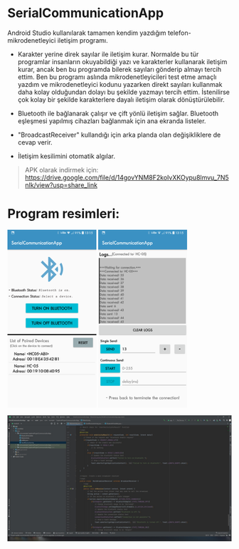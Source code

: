 # SerialCommunicationApp
Android Studio kullanılarak tamamen kendim yazdığım telefon-mikrodenetleyici iletişim programı.

- Karakter yerine direk sayılar ile iletişim kurar. Normalde bu tür programlar insanların okuyabildiği yazı ve karakterler
kullanarak iletişim kurar, ancak ben bu programda bilerek sayıları gönderip almayı tercih ettim. Ben bu programı
aslında mikrodenetleyicileri test etme amaçlı yazdım ve mikrodenetleyici kodunu yazarken direkt sayıları kullanmak daha
kolay olduğundan dolayı bu şekilde yazmayı tercih ettim. İstenilirse çok kolay bir şekilde karakterlere dayalı iletişim
olarak dönüştürülebilir.

- Bluetooth ile bağlanarak çalışır ve çift yönlü iletişim sağlar. Bluetooth eşleşmesi yapılmış cihazları
bağlanmak için ana ekranda listeler.

- "BroadcastReceiver" kullandığı için arka planda olan değişikliklere de cevap verir.

- İletişim kesilimini otomatik algılar.

> APK olarak indirmek için: https://drive.google.com/file/d/14govYNM8F2koIvXKOypu8lmvu_7N5nIk/view?usp=share_link

# Program resimleri:
<p float="left">
  <img src="./Resimler/Ana Ekran.png" width="200">
  <img src="./Resimler/Bağlantı Ekranı.png" width="200"> 
</p>
<img src="./Resimler/Android Studio Projesi.jpg" width="600"> 
